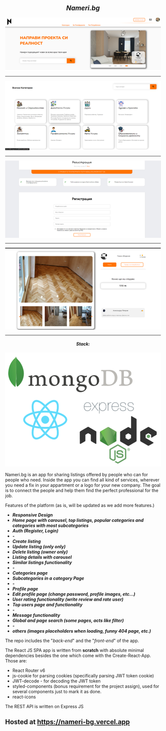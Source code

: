 <h2 align="center"><i>Nameri.bg </i></h3>
<p align="center">
      <a href="https://nameri-bg.vercel.app">
    <img src="./banner.png"/>
    <hr/>
    <img src="./categories.png"/>
    <hr/>
    <img src="./auth.png"/>
    <hr/>
    <img src="./listing.png"/>
    <hr/>
    </a>
<p>


<h4 align="center"><i>Stack: </i></h3>

<img src="./mern_logo.png"/>

Nameri.bg is an app for sharing listings offered by people who can for people who need. Inside the app you can find all kind of services, wherever you need a fix in your appartment or a logo for your new company.
The goal is to connect the people and help them find the perfect professional for the job.

Features of the platform (as is, will be updated as we add more features.)

- <i><b>Responsive Design</b></i>
- <i><b>Home page with carousel, top listings, popular categories and categories with most subcategories</b></i>
- <i><b>Auth (Register, Login)</b></i>
- <i><b>-</b></i>
- <i><b>Create listing</b></i>
- <i><b>Update listing (only only)</b></i>
- <i><b>Delete listing (owner only)</b></i>
- <i><b>Listing details with carousel</b></i>
- <i><b>Similar listings functionality</b></i>
- <i><b>-</b></i>
- <i><b>Categories page</b></i>
- <i><b>Subcategories in a category Page</b></i>
- <i><b>-</b></i>
- <i><b>Profile page</b></i>
- <i><b>Edit profile page (change password, profile images, etc...)</b></i>
- <i><b>User rating functionality (write review and rate user)</b></i>
- <i><b>Top users page and functionality</b></i>
- <i><b>-</b></i>
- <i><b>Message functionality</b></i>
- <i><b>Global and page search (some pages, acts like filter)</b></i>
- <i><b>-</b></i>
- <i><b>others (images placeholders when loading, funny 404 page, etc.)</b></i>

The repo includes the "<i>back-end</i>" and the "<i>front-end</i>" of the app.


The React JS SPA app is written from <b>scratch</b> with absolute minimal dependencies besides the one which come with the Create-React-App.
Those are:

- React Router v6
- js-cookie for parsing cookies (specifically parsing JWT token cookie)
- JWT-decode - for decoding the JWT token
- styled-components (bonus requirement for the project assign), used for several components just to mark it as done.
- react-icons

The REST API is written on Express JS

<h2>Hosted at <a href="https://nameri-bg.vercel.app/"/>https://nameri-bg.vercel.app</h2>

